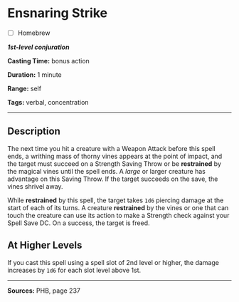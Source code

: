 # Ensnaring Strike

- [ ] Homebrew

***1st-level conjuration***

**Casting Time:** bonus action

**Duration:** 1 minute

**Range:** self

**Tags:** verbal, concentration

---

## Description
The next time you hit a creature with a Weapon Attack before this spell ends, a writhing mass of thorny vines appears at the point of impact, and the target must succeed on a Strength Saving Throw or be **restrained** by the magical vines until the spell ends.
A *large* or larger creature has advantage on this Saving Throw.
If the target succeeds on the save, the vines shrivel away.

While **restrained** by this spell, the target takes `1d6` piercing damage at the start of each of its turns.
A creature **restrained** by the vines or one that can touch the creature can use its action to make a Strength check against your Spell Save DC.
On a success, the target is freed.

## At Higher Levels
If you cast this spell using a spell slot of 2nd level or higher, the damage increases by `1d6` for each slot level above 1st.

---

**Sources:** PHB, page 237
